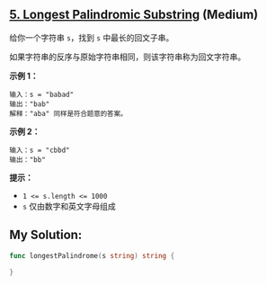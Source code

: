 ## [5. Longest Palindromic Substring](https://leetcode.cn/problems/longest-palindromic-substring) (Medium)

给你一个字符串 `s`，找到 `s` 中最长的回文子串。

如果字符串的反序与原始字符串相同，则该字符串称为回文字符串。

**示例 1：**

```
输入：s = "babad"
输出："bab"
解释："aba" 同样是符合题意的答案。

```

**示例 2：**

```
输入：s = "cbbd"
输出："bb"

```

**提示：**

- `1 <= s.length <= 1000`
- `s` 仅由数字和英文字母组成

## My Solution:

```go
func longestPalindrome(s string) string {

}
```
